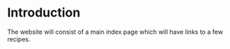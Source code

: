 # Introduction

The website will consist of a main index page which will have links to a few recipes.